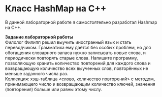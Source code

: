 <h1>Класс HashMap на C++</h1>
В данной лабораторной работе я самостоятельно разработал Hashmap на C++. 
<p></p> 

**Задание лабораторной работы**  
Филолог Филипп решил выучить иностранный язык и стать переводчиком. Грамматика ему даётся без особых проблем, но для обогащения словарного запаса нужно записывать новые слова, и периодически повторять старые слова. Напишите программу, позволяющую хранить количество повторений для каждого слова и возвращающую количество всех выученных слов, повторённых не меньше заданного числа раз.  
Коллекция: хэш-таблица <слово, количество повторений> с методом, принимающего число и возвращающим количество ключей, значения (повторения) больше или равны этому числу.
